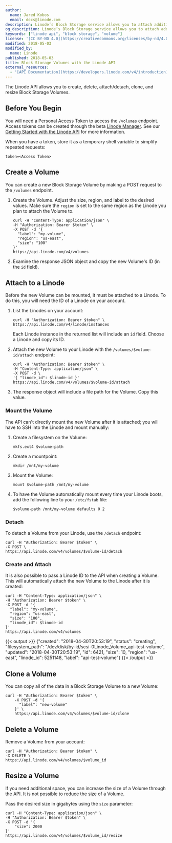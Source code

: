 ```yaml
---
author:
  name: Jared Kobos
  email: docs@linode.com
description: Linode’s Block Storage service allows you to attach additional storage volumes to your Linode. This guide demonstrates how to create, attach, clone, and resize Volumes using the Linode API.
og_description: Linode’s Block Storage service allows you to attach additional storage volumes to your Linode. This guide demonstrates how to create, attach, clone, and resize Volumes using the Linode API.
keywords: ["linode api", "block storage", "volume"]
license: '[CC BY-ND 4.0](https://creativecommons.org/licenses/by-nd/4.0)'
modified: 2018-05-03
modified_by:
  name: Linode
published: 2018-05-03
title: Block Storage Volumes with the Linode API
external_resources:
  - '[API Documentation](https://developers.linode.com/v4/introduction)'
---
```


<!--- ![Block Storage Volues with the Linode API](/docs/assets/api-block-storage/api-block-storage-smp.png) --->

The Linode API allows you to create, delete, attach/detach, clone, and resize Block Storage Volumes.

## Before You Begin

You will need a Personal Access Token to access the `/volumes` endpoint. Access tokens can be created through the beta [Linode Manager](https://cloud.linode.com). See our [Getting Started with the Linode API](/docs/platform/api/getting-started-with-the-linode-api/) for more information.

When you have a token, store it as a temporary shell variable to simplify repeated requests:

    token=<Access Token>

## Create a Volume

You can create a new Block Storage Volume by making a POST request to the `/volumes` endpoint.

1.  Create the Volume. Adjust the size, region, and label to the desired values. Make sure the `region` is set to the same region as the Linode you plan to attach the Volume to.

        curl -H "Content-Type: application/json" \
        -H "Authorization: Bearer $token" \
        -X POST -d '{
          "label": "my-volume",
          "region": "us-east",
          "size": "100"
        }'
        https://api.linode.com/v4/volumes


2.  Examine the response JSON object and copy the new Volume's ID (in the `id` field).


## Attach to a Linode

Before the new Volume can be mounted, it must be attached to a Linode. To do this, you will need the ID of a Linode on your account.

1.  List the Linodes on your account:

        curl -H "Authorization: Bearer $token" \
        https://api.linode.com/v4/linode/instances

    Each Linode instance in the returned list will include an `id` field. Choose a Linode and copy its ID.

2.  Attach the new Volume to your Linode with the `/volumes/$volume-id/attach` endpoint:

        curl -H "Authorization: Bearer $token" \
        -H "Content-Type: application/json" \
        -X POST -d \
        '{ "linode_id": $linode-id }'
        https://api.linode.com/v4/volumes/$volume-id/attach

3.  The response object will include a file path for the Volume. Copy this value.

### Mount the Volume

The API can't directly mount the new Volume after it is attached; you will have to SSH into the Linode and mount manually:

1.  Create a filesystem on the Volume:

        mkfs.ext4 $volume-path

2.  Create a mountpoint:

        mkdir /mnt/my-volume

3.  Mount the Volume:

        mount $volume-path /mnt/my-volume

4.  To have the Volume automatically mount every time your Linode boots, add the following line to your `/etc/fstab` file:

        $volume-path /mnt/my-volume defaults 0 2

### Detach

To detach a Volume from your Linode, use the `/detach` endpoint:

    curl -H "Authorization: Bearer $token" \
    -X POST \
    https://api.linode.com/v4/volumes/$volume-id/detach

### Create and Attach

It is also possible to pass a Linode ID to the API when creating a Volume. This will automatically attach the new Volume to the Linode after it is created:

    curl -H "Content-Type: application/json" \
    -H "Authorization: Bearer $token" \
    -X POST -d '{
      "label": "my-volume",
      "region": "us-east",
      "size": "100",
      "linode_id": $linode-id
    }'
    https://api.linode.com/v4/volumes

{{< output >}}
{"created": "2018-04-30T20:53:19", "status": "creating", "filesystem_path": "/dev/disk/by-id/scsi-0Linode_Volume_api-test-volume", "updated": "2018-04-30T20:53:19", "id": 6421, "size": 10, "region": "us-east", "linode_id": 5251148, "label": "api-test-volume"}
{{< /output >}}

## Clone a Volume

You can copy all of the data in a Block Storage Volume to a new Volume:

    curl -H "Authorization: Bearer $token" \
        -X POST -d '{
          "label": "new-volume"
        }' \
        https://api.linode.com/v4/volumes/$volume-id/clone

## Delete a Volume

Remove a Volume from your account:

    curl -H "Authorization: Bearer $token" \
    -X DELETE \
    https://api.linode.com/v4/volumes/$volume_id

## Resize a Volume

If you need additional space, you can increase the size of a Volume through the API. It is not possible to reduce the size of a Volume.


Pass the desired size in gigabytes using the `size` parameter:

    curl -H "Content-Type: application/json" \
    -H "Authorization: Bearer $token" \
    -X POST -d '{
        "size": 2000
    }'
    https://api.linode.com/v4/volumes/$volume_id/resize
